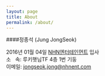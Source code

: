 ```yaml
---
layout: page
title: About
permalink: /about/
---
```


####정종석 (Jung JongSeok)

2016년 01월 04일 [NHN엔터테인먼트](https://www.nhnent.com) 입사<br>
소&nbsp;&nbsp;&nbsp;속: 루키햇님TF 4층 1번 기둥<br>
이메일: jongseok.jong@nhnent.com<br>
